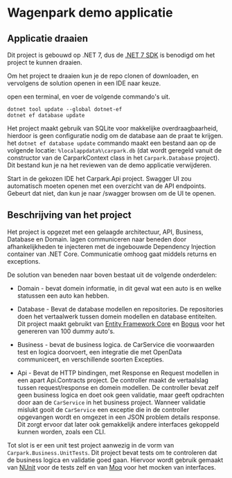 # Wagenpark demo applicatie

## Applicatie draaien
Dit project is gebouwd op .NET 7, dus de [.NET 7 SDK](https://dotnet.microsoft.com/en-us/download) is benodigd om het project te kunnen draaien.

Om het project te draaien kun je de repo clonen of downloaden, en vervolgens de solution openen in een IDE naar keuze.

open een terminal, en voer de volgende commando's uit.
```
dotnet tool update --global dotnet-ef
dotnet ef database update
```

Het project maakt gebruik van SQLite voor makkelijke overdraagbaarheid, hierdoor is geen configuratie nodig om de database aan de praat te krijgen. het `dotnet ef database update` commando maakt een bestand aan op de volgende locatie: `%localappdata%\carpark.db` (dat wordt geregeld vanuit de constructor van de CarparkContext class in het `Carpark.Database` project). Dit bestand kun je na het reviewen van de demo applicatie verwijderen.

Start in de gekozen IDE het Carpark.Api project. Swagger UI zou automatisch moeten openen met een overzicht van de API endpoints. Gebeurt dat niet, dan kun je naar /swagger browsen om de UI te openen.

## Beschrijving van het project
Het project is opgezet met een gelaagde architectuur, API, Business, Database en Domain. lagen communiceren naar beneden door afhankelijkheden te injecteren met de ingebouwde Dependency Injection container van .NET Core. Communicatie omhoog gaat middels returns en exceptions.

De solution van beneden naar boven bestaat uit de volgende onderdelen:

- Domain - bevat domein informatie, in dit geval wat een auto is en welke statussen een auto kan hebben.

- Database - Bevat de database modellen en repositories. De repositories doen het vertaalwerk tussen domein modellen en database entiteiten. Dit project maakt gebruikt van [Entity Framework Core](https://www.nuget.org/packages/Microsoft.EntityFrameworkCore) en [Bogus](https://www.nuget.org/packages/Bogus/) voor het genereren van 100 dummy auto's.

- Business - bevat de business logica. de CarService die voorwaarden test en logica doorvoert, een integratie die met OpenData communiceert, en verschillende soorten Excepties.

- Api - Bevat de HTTP bindingen, met Response en Request modellen in een apart Api.Contracts project. De controller maakt de vertaalslag tussen request/response en domein modellen. De controller bevat zelf geen business logica en doet ook geen validatie, maar geeft opdrachten door aan de `CarService` in het business project. Wanneer validatie mislukt gooit de `CarService` een exceptie die in de controller opgevangen wordt en omgezet in een JSON problem details response. Dit zorgt ervoor dat later ook gemakkelijk andere interfaces gekoppeld kunnen worden, zoals een CLI.

Tot slot is er een unit test project aanwezig in de vorm van `Carpark.Business.UnitTests`. Dit project bevat tests om te controleren dat de business logica en validatie goed gaan. Hiervoor wordt gebruik gemaakt van [NUnit](https://www.nuget.org/packages/NUnit) voor de tests zelf en van [Moq](https://www.nuget.org/packages/Moq) voor het mocken van interfaces.




